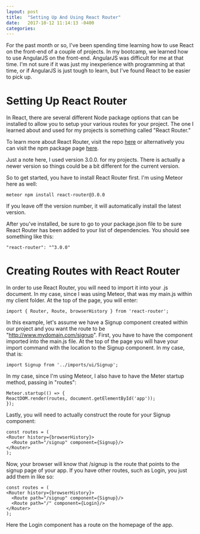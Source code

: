 ```yaml
---
layout: post
title:  "Setting Up And Using React Router"
date:   2017-10-12 11:14:13 -0400
categories: 		
---
```


For the past month or so, I've been spending time learning how to use React on the front-end of a couple of projects. In my bootcamp, we learned how to use AngularJS on the front-end. AngularJS was difficult for me at that time. I'm not sure if it was just my inexperience with programming at that time, or if AngularJS is just tough to learn, but I've found React to be easier to pick up.

# Setting Up React Router

In React, there are several different Node package options that can be installed to allow you to setup your various routes for your project. The one I learned about and used for my projects is something called "React Router."

To learn more about React Router, visit the repo [here](https://github.com/ReactTraining/react-router) or alternatively you can visit the npm package page [here](https://www.npmjs.com/package/react-router).

Just a note here, I used version 3.0.0. for my projects. There is actually a newer version so things could be a bit different for the current version.

So to get started, you have to install React Router first. I'm using Meteor here as well:

    meteor npm install react-router@3.0.0

If you leave off the version number, it will automatically install the latest version.

After you've installed, be sure to go to your package.json file to be sure React Router has been added to your list of dependencies. You should see something like this:

    "react-router": "^3.0.0"

# Creating Routes with React Router

In order to use React Router, you will need to import it into your .js document. In my case, since I was using Meteor, that was my main.js within my client folder. At the top of the page, you will enter:

    import { Router, Route, browserHistory } from 'react-router';

In this example, let's assume we have a Signup component created within our project and you want the route to be "http://www.mydomain.com/signup". First, you have to have the component imported into the main.js file. At the top of the page you will have your import command with the location to the Signup component. In my case, that is:

    import Signup from '../imports/ui/Signup';

In my case, since I'm using Meteor, I also have to have the Meter startup method, passing in "routes":

    Meteor.startup(() => {
    ReactDOM.render(routes, document.getElementById('app'));
    });

Lastly, you will need to actually construct the route for your Signup component:

    const routes = (
    <Router history={browserHistory}>
      <Route path="/signup" component={Signup}/>
    </Router>
    );

Now, your browser will know that /signup is the route that points to the signup page of your app. If you have other routes, such as Login, you just add them in like so:

    const routes = (
    <Router history={browserHistory}>
      <Route path="/signup" component={Signup}/>
      <Route path="/" component={Login}/>
    </Router>
    );

Here the Login component has a route on the homepage of the app.
